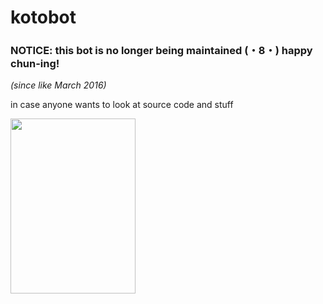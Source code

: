 # kotobot

### NOTICE: this bot is no longer being maintained (・8・) happy chun-ing!
<i>(since like March 2016)</i>

in case anyone wants to look at source code and stuff

<img src="https://images-na.ssl-images-amazon.com/images/I/61W40Ank4dL._SY679_.jpg" width="200px" height="280px"/>
